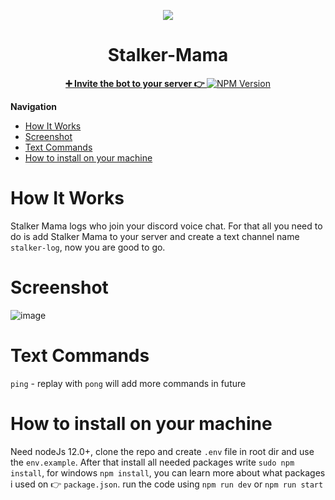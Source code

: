 <p align="center">
  <img src="https://user-images.githubusercontent.com/26870205/128326068-002aacd5-36e8-492f-8569-223be3ad1be9.png" />
</p>
<h1 align="center"> Stalker-Mama </h1>
<p align="center">
  <a href="https://discord.com/api/oauth2/authorize?client_id=872532278507601920&permissions=173946690624&scope=bot">
    <span><b>➕ Invite the bot to your server 👉 </b></span>
    <img src="https://img.shields.io/github/downloads/faisalantu/stalker-mama/total.svg" alt="NPM Version" />
  </a>
</p>

**Navigation** <br>

- [How It Works](#how-it-works)
- [Screenshot](#screenshot)
- [Text Commands](#text-commands)
- [How to install on your machine](#how-to-install-on-your-machine)

# How It Works

Stalker Mama logs who join your discord voice chat. For that all you need to do is add Stalker Mama to your server and
create a text channel name `stalker-log`, now you are good to go.

# Screenshot

![image](https://user-images.githubusercontent.com/26870205/128376907-7855e86c-9175-4459-b4a9-a0bafa739f0b.png)

# Text Commands

`ping` - replay with `pong`
will add more commands in future

# How to install on your machine

Need nodeJs 12.0+, clone the repo and create `.env` file in root dir and use the `env.example`.
After that install all needed packages write `sudo npm install`, for windows `npm install`, you can learn more about what packages i used on 👉 `package.json`.
run the code using `npm run dev` or `npm run start`
